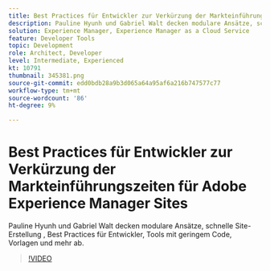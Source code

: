 ```yaml
---
title: Best Practices für Entwickler zur Verkürzung der Markteinführungszeiten für Adobe Experience Manager Sites
description: Pauline Hyunh und Gabriel Walt decken modulare Ansätze, schnelle Site-Erstellung , Best Practices für Entwickler, Tools mit geringem Code, Vorlagen und mehr ab. (Sollte zwischen 60 und 160 Zeichen lang sein, beträgt aber 177 Zeichen)
solution: Experience Manager, Experience Manager as a Cloud Service
feature: Developer Tools
topic: Development
role: Architect, Developer
level: Intermediate, Experienced
kt: 10791
thumbnail: 345381.png
source-git-commit: edd0bdb28a9b3d065a64a95af6a216b747577c77
workflow-type: tm+mt
source-wordcount: '86'
ht-degree: 9%

---
```



# Best Practices für Entwickler zur Verkürzung der Markteinführungszeiten für Adobe Experience Manager Sites

Pauline Hyunh und Gabriel Walt decken modulare Ansätze, schnelle Site-Erstellung , Best Practices für Entwickler, Tools mit geringem Code, Vorlagen und mehr ab.

>[!VIDEO](https://video.tv.adobe.com/v/345381/?quality=12&learn=on)

